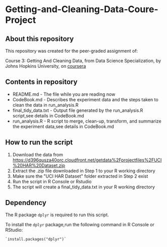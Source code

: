 # Getting-and-Cleaning-Data-Coure-Project

## About this repository

This repository was created for the peer-graded assignment of:

Course 3: Getting And Cleaning Data, from Data Science Specialization, by Johns Hopkins University, on [coursera](https://www.coursera.org/)

## Contents in repository

* README.md             - The file while you are reading now  
* CodeBook.md           - Describes the experiment data and the steps taken to clean the data in run_analysis.R  
* final_tidy_data.txt   - Output file generated by the run_analysis.R script,see details in CodeBook.md  
* run_analysis.R        - R script to merge, clean-up, transform, and summarize the experiment data,see details in CodeBook.md  

## How to run the script

1. Download the data from https://d396qusza40orc.cloudfront.net/getdata%2Fprojectfiles%2FUCI%20HAR%20Dataset.zip  
2. Extract the .zip file downloaded in Step 1 to your R working directory  
3. Make sure the "UCI HAR Dataset" folder extracted in Step 2 exist   
4. Run the script in R Console or Rstudio 
5. The script will create a final_tidy_data.txt in your R working directory  

## Dependency

The R package `dplyr` is required to run this script.  

To install the `dplyr` package,run the following command in R Console or RStudio:  

    `install.packages("dplyr")`  

